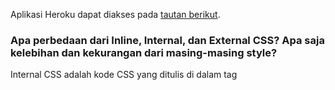 Aplikasi Heroku dapat diakses pada [tautan berikut](http://katalog-tugas2.herokuapp.com/todolist/).
<br />

### Apa perbedaan dari Inline, Internal, dan External CSS? Apa saja kelebihan dan kekurangan dari masing-masing style?

Internal CSS adalah kode CSS yang ditulis di dalam tag <style> dan kode HTML dituliskan di bagian atas (header) file HTML. Eksternal CSS adalah kode CSS yang ditulis terpisah dengan kode HTML Eksternal CSS ditulis di sebuah file khusus yang berekstensi .css. File eksternal CSS biasanya diletakkan setelah bagian <head> pada halaman. Sementara Inline CSS adalah kode CSS yang ditulis langsung pada atribut elemen HTML. Setiap elemen HTML memiliki atribut style, di situ lah inline CSS ditulis.

<br />

### Jelaskan tag HTML5 yang kamu ketahui.

Beberapa tag HTML5 antara lain:
  1. <a> yang digunakan untuk mendefinisikan sebuah hyperlink / meletakkan tautan.
  2. <b> yang digunakan untuk menampilkan text dalam gaya bold/huruf tebal.
  3. <br> yang digunakan untuk memberi break single line.
  4. <button> yang membuat sebuah tombol di HTML.
  5. <div> yang menspesifikasikan sebuah section dalam dokumen/file HTML.
  6. <li> yang mendefinisikan sebuah item list.
  6. <p> yang berarti paragraf.

<br />

###  Jelaskan tipe-tipe CSS selector yang kamu ketahui.

  Beberapa tipe CSS selector antara lain:
  1. id Selector, yaitu sebuah selector yang menggunakan atribut id dari sebuah elemen HTML untuk memilih sebuah elemen yang spesifik. Id selector ditandai dengan tanda pagar (#).
  2. class Selector, yaitu sebuah selector yang memilih elemen HTML dengan sebuah atribut kelas yang spesifik. Class selector ditandai dengan titik sebelum namanya.
  3. Universal Selector, yaitu selector yang memilih semua elemen di berkas HTML. Selector ini ditandai dengan tanda bintang.
  4. Grouping Selector, yaitu selector yang memilih semua elemen HTML dengan definisi style yang sama. Misal: h1, h3, h5.

 ### Jelaskan bagaimana cara kamu mengimplementasikan checklist di atas.

1. <p align="justify">Poin pertama dilakukan dengan menjalankan perintah python manage.py startapp todolist pada Command Prompt. Perintah ini akan secara otomatis membuat sebuah aplikasi dalam bentuk folder, beserta beberapa file bawaan python yang digunakan untuk menyokong aplikasi yang telah dibuat (pada kasus ini, aplikasi bernama todolist). </p>
2. <p align="justify">Poin kedua dilakukan dengan membuat sebuah file bernama urls.py di dalam folder aplikasi todolist dan melakukan routing agar aplikasi todolist dapat diakses melalui browser. Path dari aplikasi todolist dimasukkan ke sebuah variable bernama urlpatterns. Selanjutnya, proses dilanjutkan dengan menambahkan url 'todolist.html' di file urls.py yang terletak di dalam folder project_django. </p>
3. <p align="justify"> Poin ketiga dilakukan dengan mengisi file models.py yang terletak di dalam folder aplikasi todolist dengan cara membuat class bernama Task yang memiliki variable-variable yang diminta, yaitu user (menggunakan tipe model ForeignKey dengan parameter User), date, title, dan description. Setiap variable yang dibuat memiliki tipe data yang disesuaikan dengan kebutuhan aplikasi.  </p>
4. <p align="justify"> Pada poin keempat, yang pertama dilakukan adalah membuat form registrasi. Proses ini dilakukan dengan membuat sebuah fungsi register pada views.py yang menerima parameter request. Tambahkan juga import redirect, UserCreationForm, dan messages pada bagian paling atas views.py. Kemudian, fungsi register diisi dengan perintah yang sesuai.</p>

5. <p align="justify">Poin kelima dilakukan dengan membuat sebuah berkas HTML dengan nama todolist.html di dalam folder templates. Berkas HTML secara umum berisi judul halaman, username dari user yang sedang log in, lalu melakukan iterasi untuk setiap elemen yang ada pada model Task. Field-field tersebut akan ditampilkan dalam bentuk tabel sehingga digunakan tag table. Selanjutnya, ditambahkan tombol tambah task baru yang nantinya akan dikaitkan dengan fungsi pembuatan task. </p>
 
6. <p align="justify">Poin keenam dilakukan dengan membuat sebuah fungsi dengan nama create_task di views.py. Fungsi ini akan menerima parameter request dan mengembalikan redirect ke halaman html bernama create-task. Fungsi ini melakukan pengambilan dan penyimpanan data yang dimasukkan oleh user sebagai input. Kemudian, dibuat sebuah berkas HTML yang secara garis besar berisi form untuk meminta nama dan deskripsi dari tag. Selanjutnya, dilakukan routing url dengan mengimpor fungsi create_Task di berkas urls.py yang ada di folder todolist dan menambahkan path ke variable urlpatterns.</p>
  
7. <p align="justify">Routing halaman telah dilakukan pada langkah sebelumnya, yaitu dengan mengimport fungsi yang diinginkan, lalu menambahkan path fungsi tersebut ke variable urlpatterns.</p>
  
8. <p align="justify">Deployment ke Heroku dilakukan dengan membuat sebuah aplikasi di laman Heroku dan membuat repository secrets berisi nama aplikasi Heroku dan API key dari aplikasi Heroku. Setelah itu, workflow yang tadinya gagal akan dijalankan kembali dan deployment selesai. </p>
  
9. <p align="justify">Poin terakhir dilakukan dengan membuat akun langsung setelah dapat mengakses web dari aplikasi Heroku, lalu menambahkan task pada masing-masing akun yang telah dibuat. </p>
  

<br />
